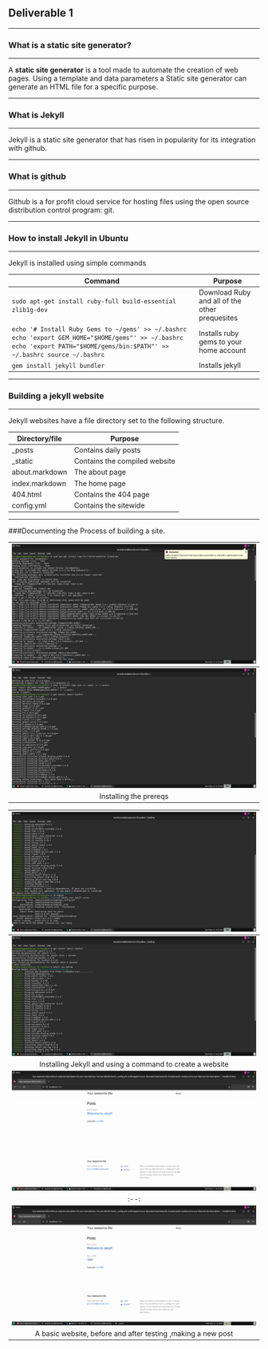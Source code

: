 ## Deliverable 1
---
### What is a static site generator?
----
A **static site generator** is a tool made to automate the creation of web pages. Using a template and data parameters a Static site generator can generate an HTML file for a specific purpose.

---
### What is Jekyll
---
Jekyll is a static site generator that has risen in popularity for its integration with github.

---

### What is github
---
Github is a for profit cloud service for hosting files using the open source distribution control program: git.

---
### How to install Jekyll in Ubuntu
---
Jekyll is installed using simple commands

|Command|Purpose|
|-------|-------|
|```sudo apt-get install ruby-full build-essential zlib1g-dev```| Download Ruby and all of the other prequesites|
|```echo '# Install Ruby Gems to ~/gems' >> ~/.bashrc echo 'export GEM_HOME="$HOME/gems"' >> ~/.bashrc echo 'export PATH="$HOME/gems/bin:$PATH"' >> ~/.bashrc source ~/.bashrc``` |Installs ruby gems to your home account |
| ```gem install jekyll bundler``` | Installs jekyll |

---
### Building a jekyll website

---
Jekyll websites have a file directory set to the following structure.

|Directory/file|Purpose|
|----------|------|
|_posts|Contains daily posts |
|_static|Contains the compiled website|
|about.markdown|The about page|
|index.markdown|The home page|
|404.html|Contains the 404 page|
|config.yml|Contains the sitewide

---
###Documenting the Process of building a site.

|![sadf](/deliverables/screens/2022-11-09_10-18.png)|
|:--:|
|![](/deliverables/screens/2022-11-09_10-19.png)|
|Installing the prereqs|

|![](/deliverables/screens/2022-11-09_10-23_1.png)|
|:--:|
|![](screens/2022-11-09_10-23.png)
|Installing Jekyll and using a command to create a website|
|![](/deliverables/screens/2022-11-09_10-24.png)|
|:--:|
|![](/deliverables/screens/2022-11-09_16-19.png)
|A basic website, before and after testing ,making a new post|
